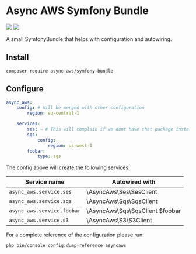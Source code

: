 # Async AWS Symfony Bundle

![](https://github.com/async-aws/symfony-bundle/workflows/Tests/badge.svg?branch=master)
![](https://github.com/async-aws/symfony-bundle/workflows/BC%20Check/badge.svg?branch=master)

A small SymfonyBundle that helps with configuration and autowiring.

## Install

```cli
composer require async-aws/symfony-bundle
```

## Configure

```yaml
async_aws:
    config: # Will be merged with other configuration
        region: eu-central-1

    services:
        ses: ~ # This will complain if we dont have that package installed
        sqs:
            config:
                region: us-west-1
        foobar:
            type: sqs
```

The config above will create the following services:

| Service name               | Autowired with                  |
| -------------------------- | ------------------------------- |
| `async_aws.service.ses`    | \AsyncAws\Ses\SesClient
| `async_aws.service.sqs`    | \AsyncAws\Sqs\SqsClient
| `async_aws.service.foobar` | \AsyncAws\Sqs\SqsClient $foobar
| `async_aws.service.s3`     | \AsyncAws\S3\S3Client

For a complete reference of the configuration please run:

```cli
php bin/console config:dump-reference asyncaws
```
